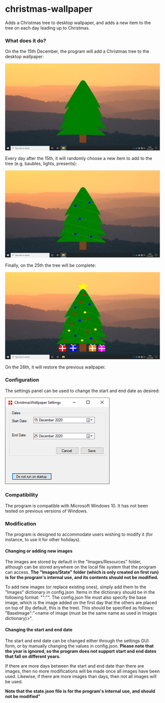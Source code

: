 # christmas-wallpaper
Adds a Christmas tree to desktop wallpaper, and adds a new item to the tree on each day leading up to Christmas.

### What does it do?
On the the 15th December, the program will add a Christmas tree to the desktop wallpaper:

![Wallpaper with only a Christmas tree, on the 15th December](https://github.com/AlexFF000/christmas-wallpaper/blob/screenshots/Screenshots/firstDay.PNG)

Every day after the 15th, it will randomly choose a new item to add to the tree (e.g. baubles, lights, presents):

![Wallpaper with a Christmas tree and baubles](https://github.com/AlexFF000/christmas-wallpaper/blob/screenshots/Screenshots/thirdDay.PNG)

Finally, on the 25th the tree will be complete:

![Wallpaper with the complete Christmas tree, including baubles, presents, lights, and a star](https://github.com/AlexFF000/christmas-wallpaper/blob/screenshots/Screenshots/lastDay.PNG) 

On the 26th, it will restore the previous wallpaper.

### Configuration
The settings panel can be used to change the start and end date as desired:

![The settings window, allowing user to change start and end dates and stop the program from running at startup](https://github.com/AlexFF000/christmas-wallpaper/blob/screenshots/Screenshots/settings.PNG)

### Compatibility
The program is compatible with Microsoft Windows 10.  It has not been tested on previous versions of Windows.

### Modification
The program is designed to accommodate users wishing to modify it (for instance, to use it for other holidays).

#### Changing or adding new images
The images are stored by default in the "Images/Resources" folder, although can be stored anywhere on the local file system that the program can access.  **The "Images/State" folder (which is only created on first run) is for the program's internal use, and its contents should not be modified.**

To add new images (or replace existing ones), simply add them to the "Images" dictionary in config.json.  Items in the dictionary should be in the following format: "<image name>":"<image path>".
The config.json file must also specify the base image, which is the image added on the first day that the others are placed on top of (by default, this is the tree).  This should be specified as follows:
"BaseImage":"<name of image (must be the same name as used in Images dictionary)>".

#### Changing the start and end date
The start and end date can be changed either through the settings GUI form, or by manually changing the values in config.json. **Please note that the year is ignored, so the program does not support start and end dates that fall on different years.**

If there are more days between the start and end date than there are images, then no more modifications will be made once all images have been used.  Likewise, if there are more images than days, then not all images will be used.

**Note that the state.json file is for the program's internal use, and should not be modified"**
